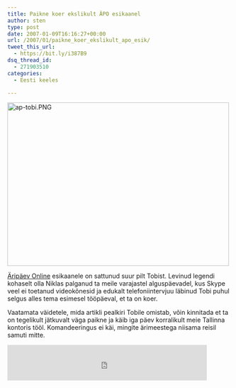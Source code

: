 ```yaml
---
title: Paikne koer ekslikult ÄPO esikaanel
author: sten
type: post
date: 2007-01-09T16:16:27+00:00
url: /2007/01/paikne_koer_ekslikult_apo_esik/
tweet_this_url:
  - https://bit.ly/i387B9
dsq_thread_id:
  - 271903510
categories:
  - Eesti keeles

---
```

[<img alt="ap-tobi.PNG" src="http://sten.tamkivi.com/pictures/ap-tobi-thumb.JPG" width="500" height="368" />][1]
  
[Äripäev Online][2] esikaanele on sattunud suur pilt Tobist. Levinud legendi kohaselt olla Niklas palganud ta meile varajastel alguspäevadel, kus Skype veel ei toetanud videokõnesid ja edukalt telefoniintervjuu läbinud Tobi puhul selgus alles tema esimesel tööpäeval, et ta on koer.
  
Vaatamata väidetele, mida artikli pealkiri Tobile omistab, võin kinnitada et ta on tegelikult jätkuvalt väga paikne ja käib iga päev korralikult meie Tallinna kontoris tööl. Komandeeringus ei käi, mingite ärimeestega niisama reisil samuti mitte.

<iframe src="http://www.facebook.com/plugins/like.php?href=http%3A%2F%2Fsten.tamkivi.com%2F2007%2F01%2Fpaikne_koer_ekslikult_apo_esik%2F&layout=standard&show_faces=true&width=450&action=like&colorscheme=light&height=80" scrolling="no" frameborder="0" style="border:none; overflow:hidden; width:450px; height:80px;" allowTransparency="true"></iframe>

 [1]: http://sten.tamkivi.com/pictures/ap-tobi.JPG
 [2]: http://www.ap3.ee/Default.aspx